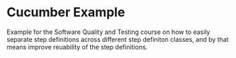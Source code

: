 # Cucumber Example
Example for the Software Quality and Testing course on how to easily separate step definitions across different step definiton classes, and by that means improve reuability of the step definitions.
